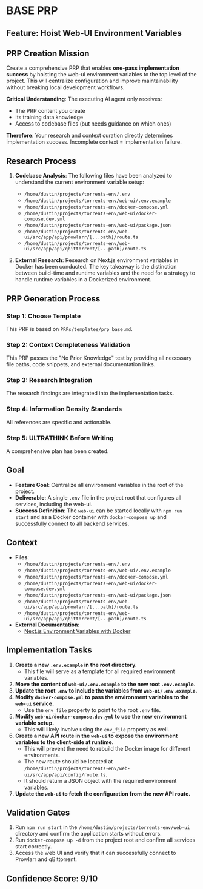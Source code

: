 
# BASE PRP

## Feature: Hoist Web-UI Environment Variables

## PRP Creation Mission

Create a comprehensive PRP that enables **one-pass implementation success** by hoisting the web-ui environment variables to the top level of the project. This will centralize configuration and improve maintainability without breaking local development workflows.

**Critical Understanding**: The executing AI agent only receives:

- The PRP content you create
- Its training data knowledge
- Access to codebase files (but needs guidance on which ones)

**Therefore**: Your research and context curation directly determines implementation success. Incomplete context = implementation failure.

## Research Process

1. **Codebase Analysis**: The following files have been analyzed to understand the current environment variable setup:
   - `/home/dustin/projects/torrents-env/.env`
   - `/home/dustin/projects/torrents-env/web-ui/.env.example`
   - `/home/dustin/projects/torrents-env/docker-compose.yml`
   - `/home/dustin/projects/torrents-env/web-ui/docker-compose.dev.yml`
   - `/home/dustin/projects/torrents-env/web-ui/package.json`
   - `/home/dustin/projects/torrents-env/web-ui/src/app/api/prowlarr/[...path]/route.ts`
   - `/home/dustin/projects/torrents-env/web-ui/src/app/api/qbittorrent/[...path]/route.ts`

2. **External Research**: Research on Next.js environment variables in Docker has been conducted. The key takeaway is the distinction between build-time and runtime variables and the need for a strategy to handle runtime variables in a Dockerized environment.

## PRP Generation Process

### Step 1: Choose Template

This PRP is based on `PRPs/templates/prp_base.md`.

### Step 2: Context Completeness Validation

This PRP passes the "No Prior Knowledge" test by providing all necessary file paths, code snippets, and external documentation links.

### Step 3: Research Integration

The research findings are integrated into the implementation tasks.

### Step 4: Information Density Standards

All references are specific and actionable.

### Step 5: ULTRATHINK Before Writing

A comprehensive plan has been created.

## Goal

- **Feature Goal**: Centralize all environment variables in the root of the project.
- **Deliverable**: A single `.env` file in the project root that configures all services, including the web-ui.
- **Success Definition**: The `web-ui` can be started locally with `npm run start` and as a Docker container with `docker-compose up` and successfully connect to all backend services.

## Context

- **Files**:
  - `/home/dustin/projects/torrents-env/.env`
  - `/home/dustin/projects/torrents-env/web-ui/.env.example`
  - `/home/dustin/projects/torrents-env/docker-compose.yml`
  - `/home/dustin/projects/torrents-env/web-ui/docker-compose.dev.yml`
  - `/home/dustin/projects/torrents-env/web-ui/package.json`
  - `/home/dustin/projects/torrents-env/web-ui/src/app/api/prowlarr/[...path]/route.ts`
  - `/home/dustin/projects/torrents-env/web-ui/src/app/api/qbittorrent/[...path]/route.ts`
- **External Documentation**:
  - [Next.js Environment Variables with Docker](https://medium.com/geekculture/environment-variables-in-next-js-with-docker-5c2193a42cf)

## Implementation Tasks

1.  **Create a new `.env.example` in the root directory.**
    - This file will serve as a template for all required environment variables.
2.  **Move the content of `web-ui/.env.example` to the new root `.env.example`.**
3.  **Update the root `.env` to include the variables from `web-ui/.env.example`.**
4.  **Modify `docker-compose.yml` to pass the environment variables to the `web-ui` service.**
    - Use the `env_file` property to point to the root `.env` file.
5.  **Modify `web-ui/docker-compose.dev.yml` to use the new environment variable setup.**
    - This will likely involve using the `env_file` property as well.
6.  **Create a new API route in the `web-ui` to expose the environment variables to the client-side at runtime.**
    - This will prevent the need to rebuild the Docker image for different environments.
    - The new route should be located at `/home/dustin/projects/torrents-env/web-ui/src/app/api/config/route.ts`.
    - It should return a JSON object with the required environment variables.
7.  **Update the `web-ui` to fetch the configuration from the new API route.**

## Validation Gates

1.  Run `npm run start` in the `/home/dustin/projects/torrents-env/web-ui` directory and confirm the application starts without errors.
2.  Run `docker-compose up -d` from the project root and confirm all services start correctly.
3.  Access the web UI and verify that it can successfully connect to Prowlarr and qBittorrent.

## Confidence Score: 9/10
